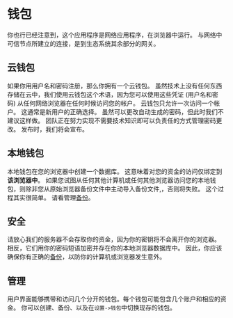 # 钱包

你也行已经注意到，这个应用程序是网络应用程序，在浏览器中运行。 与网络中可信节点所建立的连接，是到生态系统其余部分的网关。

## 云钱包

如果你用用户名和密码注册，那么你拥有一个云钱包。 虽然技术上没有任何东西存储在云中，我们使用云钱包这个术语，因为您可以使用这些凭证 (用户名和密码) 从任何网络浏览器在任何时候访问您的帐户。 云钱包只允许一次访问一个帐户。 这通常是新用户的正确选择。 虽然可以更改自动生成的密码，但此时我们不建议这样做。 团队正在努力实现不需要技术知识即可以负责任的方式管理密码更改。 发布时，我们将会宣布。

## 本地钱包

本地钱包在您的浏览器中创建一个数据库。 这意味着对您的资金的访问仅绑定到**该浏览器中**。 如果您试图从任何其他计算机或任何其他浏览器访问您的本地钱包，则除非您从原始浏览器备份文件中主动导入备份文件,，否则将失败。 这个过程其实很简单。 请看管理[备份](/help/introduction/backups)。

## 安全

请放心我们的服务器不会存取你的资金，因为你的密钥将不会离开你的浏览器。 相反，它们用你的密码短语加密并存在你的本地浏览器数据库中。 因此，你应该确保你有正确的[备份](../introduction/backups.md)，以防你的计算机或浏览器发生意外。

## 管理

用户界面能够携带和访问几个分开的钱包。每个钱包可能包含几个账户和相应的资金。 你可以创建、备份、以及在`设置->钱包`中切换现存的钱包。
